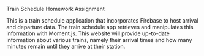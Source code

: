 Train Schedule Homework Assignment


This is a train schedule application that incorporates Firebase to host arrival and departure data. The train schedule app retrieves and manipulates this information with Moment.js. This website will provide up-to-date information about various trains, namely their arrival times and how many minutes remain until they arrive at their station.